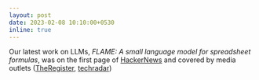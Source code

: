 ```yaml
---
layout: post
date: 2023-02-08 10:10:00+0530
inline: true
---
```


Our latest work on LLMs, _FLAME: A small language model for spreadsheet formulas_, was on the first page of [HackerNews](https://news.ycombinator.com/front?day=2023-02-02) and covered by media outlets ([TheRegister](https://www.theregister.com/2023/02/04/microsoft_excel_ai/), [techradar](https://www.techradar.com/news/microsoft-excel-could-be-next-to-get-an-ai-boost))
